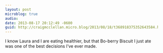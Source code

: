 ```yaml
---
layout: post
microblog: true
audio: 
date: 2013-08-17 20:12:49 -0600
guid: http://craigmcclellan.micro.blog/2013/08/18/t368918375352643584.html
---
```

I know Laura and I are eating healthier, but that Bo-berry Biscuit I just ate was one of the best decisions I’ve ever made.
